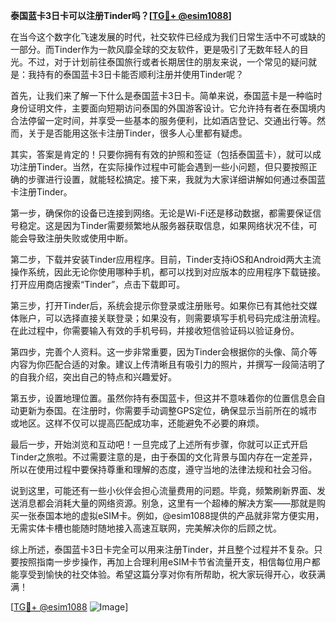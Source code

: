 **泰国蓝卡3日卡可以注册Tinder吗？[[TG💪+ @esim1088](https://t.me/s/esim1088)]**

在当今这个数字化飞速发展的时代，社交软件已经成为我们日常生活中不可或缺的一部分。而Tinder作为一款风靡全球的交友软件，更是吸引了无数年轻人的目光。不过，对于计划前往泰国旅行或者长期居住的朋友来说，一个常见的疑问就是：我持有的泰国蓝卡3日卡能否顺利注册并使用Tinder呢？

首先，让我们来了解一下什么是泰国蓝卡3日卡。简单来说，泰国蓝卡是一种临时身份证明文件，主要面向短期访问泰国的外国游客设计。它允许持有者在泰国境内合法停留一定时间，并享受一些基本的服务便利，比如酒店登记、交通出行等。然而，关于是否能用这张卡注册Tinder，很多人心里都有疑虑。

其实，答案是肯定的！只要你拥有有效的护照和签证（包括泰国蓝卡），就可以成功注册Tinder。当然，在实际操作过程中可能会遇到一些小问题，但只要按照正确的步骤进行设置，就能轻松搞定。接下来，我就为大家详细讲解如何通过泰国蓝卡注册Tinder。

第一步，确保你的设备已连接到网络。无论是Wi-Fi还是移动数据，都需要保证信号稳定。这是因为Tinder需要频繁地从服务器获取信息，如果网络状况不佳，可能会导致注册失败或使用中断。

第二步，下载并安装Tinder应用程序。目前，Tinder支持iOS和Android两大主流操作系统，因此无论你使用哪种手机，都可以找到对应版本的应用程序下载链接。打开应用商店搜索“Tinder”，点击下载即可。

第三步，打开Tinder后，系统会提示你登录或注册账号。如果你已有其他社交媒体账户，可以选择直接关联登录；如果没有，则需要填写手机号码完成注册流程。在此过程中，你需要输入有效的手机号码，并接收短信验证码以验证身份。

第四步，完善个人资料。这一步非常重要，因为Tinder会根据你的头像、简介等内容为你匹配合适的对象。建议上传清晰且有吸引力的照片，并撰写一段简洁明了的自我介绍，突出自己的特点和兴趣爱好。

第五步，设置地理位置。虽然你持有泰国蓝卡，但这并不意味着你的位置信息会自动更新为泰国。在注册时，你需要手动调整GPS定位，确保显示当前所在的城市或地区。这样不仅可以提高匹配成功率，还能避免不必要的麻烦。

最后一步，开始浏览和互动吧！一旦完成了上述所有步骤，你就可以正式开启Tinder之旅啦。不过需要注意的是，由于泰国的文化背景与国内存在一定差异，所以在使用过程中要保持尊重和理解的态度，遵守当地的法律法规和社会习俗。

说到这里，可能还有一些小伙伴会担心流量费用的问题。毕竟，频繁刷新界面、发送消息都会消耗大量的网络资源。别急，这里有一个超棒的解决方案——那就是购买一张泰国本地的虚拟eSIM卡。例如，@esim1088提供的产品就非常方便实用，无需实体卡槽也能随时随地接入高速互联网，完美解决你的后顾之忧。

综上所述，泰国蓝卡3日卡完全可以用来注册Tinder，并且整个过程并不复杂。只要按照指南一步步操作，再加上合理利用eSIM卡节省流量开支，相信每位用户都能享受到愉快的社交体验。希望这篇分享对你有所帮助，祝大家玩得开心，收获满满！

[[TG💪+ @esim1088](https://t.me/s/esim1088) ![Image](https://i.postimg.cc/4NQfJmqS/Snipaste-2025-05-13-00-14-12.png)]
